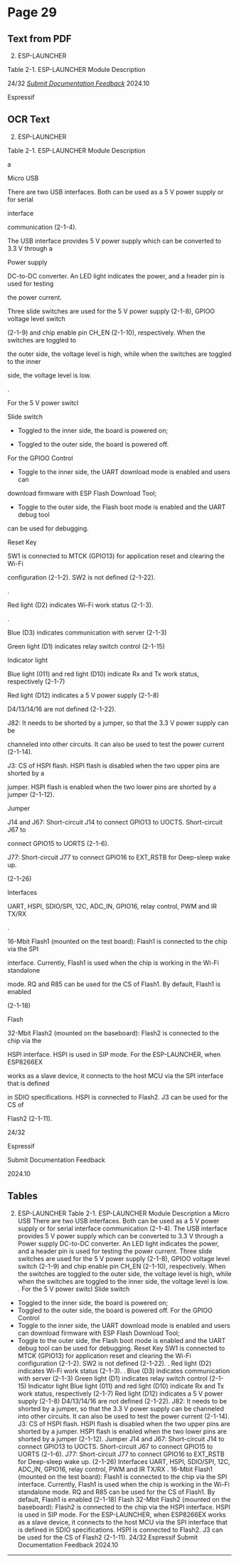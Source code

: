 # Page 29

## Text from PDF

2. ESP-LAUNCHER


Table 2-1. ESP-LAUNCHER Module Description












24/32
*[Submit Documentation Feedback](https://www.espressif.com/en/company/documents/documentation_feedback?docId=2667&sections=&version=2.8)* 2024.10


Espressif



## OCR Text

2. ESP-LAUNCHER

Table 2-1. ESP-LAUNCHER Module Description

a

Micro USB

There are two USB interfaces. Both can be used as a 5 V power supply or for serial

interface

communication (2-1-4).

The USB interface provides 5 V power supply which can be converted to 3.3 V through a

Power supply

DC-to-DC converter. An LED light indicates the power, and a header pin is used for testing

the power current.

Three slide switches are used for the 5 V power supply (2-1-8), GPIOO voltage level switch

(2-1-9) and chip enable pin CH_EN (2-1-10), respectively. When the switches are toggled to

the outer side, the voltage level is high, while when the switches are toggled to the inner

side, the voltage level is low.

.

For the 5 V power switcl

Slide switch

- Toggled to the inner side, the board is powered on;

- Toggled to the outer side, the board is powered off.

For the GPIOO Control

- Toggle to the inner side, the UART download mode is enabled and users can

download firmware with ESP Flash Download Tool;

- Toggle to the outer side, the Flash boot mode is enabled and the UART debug tool

can be used for debugging.

Reset Key

SW1 is connected to MTCK (GPIO13) for application reset and clearing the Wi-Fi

configuration (2-1-2). SW2 is not defined (2-1-22).

.

Red light (D2) indicates Wi-Fi work status (2-1-3).

.

Blue (D3) indicates communication with server (2-1-3)

Green light (D1) indicates relay switch control (2-1-15)

Indicator light

Blue light (011) and red light (D10) indicate Rx and Tx work status, respectively (2-1-7)

Red light (D12) indicates a 5 V power supply (2-1-8)

D4/13/14/16 are not defined (2-1-22).

J82: It needs to be shorted by a jumper, so that the 3.3 V power supply can be

channeled into other circuits. It can also be used to test the power current (2-1-14).

J3: CS of HSPI flash. HSPI flash is disabled when the two upper pins are shorted by a

jumper. HSPI flash is enabled when the two lower pins are shorted by a jumper (2-1-12).

Jumper

J14 and J67: Short-circuit J14 to connect GPIO13 to UOCTS. Short-circuit J67 to

connect GPIO15 to UORTS (2-1-6).

J77: Short-circuit J77 to connect GPIO16 to EXT_RSTB for Deep-sleep wake up.

(2-1-26)

Interfaces

UART, HSPI, SDIO/SPI, 12C, ADC_IN, GPIO16, relay control, PWM and IR TX/RX

.

16-Mbit Flash1 (mounted on the test board): Flash1 is connected to the chip via the SPI

interface. Currently, Flash1 is used when the chip is working in the Wi-Fi standalone

mode. RQ and R85 can be used for the CS of Flash1. By default, Flash1 is enabled

(2-1-18)

Flash

32-Mbit Flash2 (mounted on the baseboard): Flash2 is connected to the chip via the

HSPI interface. HSPI is used in SIP mode. For the ESP-LAUNCHER, when ESP8266EX

works as a slave device, it connects to the host MCU via the SPI interface that is defined

in SDIO specifications. HSPI is connected to Flash2. J3 can be used for the CS of

Flash2 (2-1-11).

24/32

Espressif

Submit Documentation Feedback

2024.10

## Tables

2. ESP-LAUNCHER
Table 2-1. ESP-LAUNCHER Module Description
a
Micro USB There are two USB interfaces. Both can be used as a 5 V power supply or for serial
interface communication (2-1-4).
The USB interface provides 5 V power supply which can be converted to 3.3 V through a
Power supply DC-to-DC converter. An LED light indicates the power, and a header pin is used for testing
the power current.
Three slide switches are used for the 5 V power supply (2-1-8), GPIOO voltage level switch
(2-1-9) and chip enable pin CH_EN (2-1-10), respectively. When the switches are toggled to
the outer side, the voltage level is high, while when the switches are toggled to the inner
side, the voltage level is low.
. For the 5 V power switcl
Slide switch
- Toggled to the inner side, the board is powered on;
- Toggled to the outer side, the board is powered off.
For the GPIOO Control
- Toggle to the inner side, the UART download mode is enabled and users can
download firmware with ESP Flash Download Tool;
- Toggle to the outer side, the Flash boot mode is enabled and the UART debug tool
can be used for debugging.
Reset Key
SW1 is connected to MTCK (GPIO13) for application reset and clearing the Wi-Fi
configuration (2-1-2). SW2 is not defined (2-1-22).
. Red light (D2) indicates Wi-Fi work status (2-1-3).
. Blue (D3) indicates communication with server (2-1-3)
Green light (D1) indicates relay switch control (2-1-15)
Indicator light
Blue light (011) and red light (D10) indicate Rx and Tx work status, respectively (2-1-7)
Red light (D12) indicates a 5 V power supply (2-1-8)
D4/13/14/16 are not defined (2-1-22).
J82: It needs to be shorted by a jumper, so that the 3.3 V power supply can be
channeled into other circuits. It can also be used to test the power current (2-1-14).
J3: CS of HSPI flash. HSPI flash is disabled when the two upper pins are shorted by a
jumper. HSPI flash is enabled when the two lower pins are shorted by a jumper (2-1-12).
Jumper
J14 and J67: Short-circuit J14 to connect GPIO13 to UOCTS. Short-circuit J67 to
connect GPIO15 to UORTS (2-1-6).
J77: Short-circuit J77 to connect GPIO16 to EXT_RSTB for Deep-sleep wake up.
(2-1-26)
Interfaces UART, HSPI, SDIO/SPI, 12C, ADC_IN, GPIO16, relay control, PWM and IR TX/RX
. 16-Mbit Flash1 (mounted on the test board): Flash1 is connected to the chip via the SPI
interface. Currently, Flash1 is used when the chip is working in the Wi-Fi standalone
mode. RQ and R85 can be used for the CS of Flash1. By default, Flash1 is enabled
(2-1-18)
Flash 32-Mbit Flash2 (mounted on the baseboard): Flash2 is connected to the chip via the
HSPI interface. HSPI is used in SIP mode. For the ESP-LAUNCHER, when ESP8266EX
works as a slave device, it connects to the host MCU via the SPI interface that is defined
in SDIO specifications. HSPI is connected to Flash2. J3 can be used for the CS of
Flash2 (2-1-11).
24/32
Espressif Submit Documentation Feedback 2024.10


---


